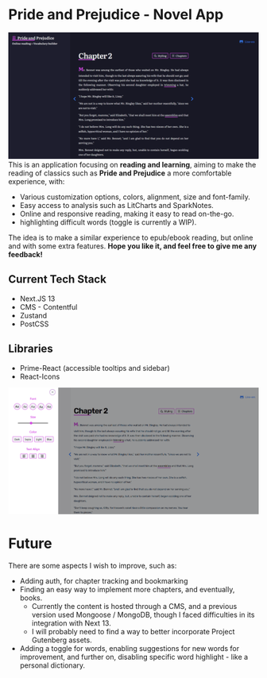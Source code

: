# Pride and Prejudice - Novel App

![Thumbnail of the dark theme](<./public/tb%20(2).png>)
This is an application focusing on **reading and learning**, aiming to make the reading of classics such as **Pride and Prejudice** a more comfortable experience, with:

-   Various customization options, colors, alignment, size and font-family.
-   Easy access to analysis such as LitCharts and SparkNotes.
-   Online and responsive reading, making it easy to read on-the-go.
-   highlighting difficult words (toggle is currently a WIP).

The idea is to make a similar experience to epub/ebook reading, but online and with some extra features. **Hope you like it, and feel free to give me any feedback!**

## Current Tech Stack

-   Next.JS 13
-   CMS - Contentful
-   Zustand
-   PostCSS

## Libraries

-   Prime-React (accessible tooltips and sidebar)
-   React-Icons

![Thumbnail of the style options](<./public/tb%20(3).png>)

# Future

There are some aspects I wish to improve, such as:

-   Adding auth, for chapter tracking and bookmarking
-   Finding an easy way to implement more chapters, and eventually, books.
    -   Currently the content is hosted through a CMS, and a previous version used Mongoose / MongoDB, though I faced difficulties in its integration with Next 13.
    -   I will probably need to find a way to better incorporate Project Gutenberg assets.
-   Adding a toggle for words, enabling suggestions for new words for improvement, and further on, disabling specific word highlight - like a personal dictionary.
